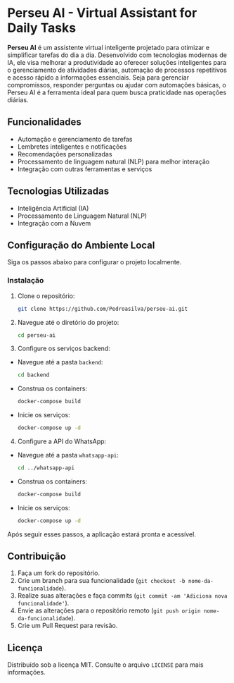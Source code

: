 # Perseu AI - Virtual Assistant for Daily Tasks

**Perseu AI** é um assistente virtual inteligente projetado para otimizar e simplificar tarefas do dia a dia. Desenvolvido com tecnologias modernas de IA, ele visa melhorar a produtividade ao oferecer soluções inteligentes para o gerenciamento de atividades diárias, automação de processos repetitivos e acesso rápido a informações essenciais. Seja para gerenciar compromissos, responder perguntas ou ajudar com automações básicas, o Perseu AI é a ferramenta ideal para quem busca praticidade nas operações diárias.

## Funcionalidades

- Automação e gerenciamento de tarefas
- Lembretes inteligentes e notificações
- Recomendações personalizadas
- Processamento de linguagem natural (NLP) para melhor interação
- Integração com outras ferramentas e serviços

## Tecnologias Utilizadas

- Inteligência Artificial (IA)
- Processamento de Linguagem Natural (NLP)
- Integração com a Nuvem

## Configuração do Ambiente Local

Siga os passos abaixo para configurar o projeto localmente.

### Instalação

1. Clone o repositório:
   ```bash
   git clone https://github.com/Pedroasilva/perseu-ai.git
   ```

2. Navegue até o diretório do projeto:
   ```bash
   cd perseu-ai
   ```

3. Configure os serviços backend:
- Navegue até a pasta `backend`:
  ```bash
  cd backend
  ```
- Construa os containers:
  ```bash
  docker-compose build
  ```
- Inicie os serviços:
  ```bash
  docker-compose up -d
     ```

4. Configure a API do WhatsApp:
- Navegue até a pasta `whatsapp-api`:
  ```bash
  cd ../whatsapp-api
  ```
- Construa os containers:
  ```bash
  docker-compose build
  ```
- Inicie os serviços:
  ```bash
  docker-compose up -d
     ```

Após seguir esses passos, a aplicação estará pronta e acessível.

## Contribuição

1. Faça um fork do repositório.
2. Crie um branch para sua funcionalidade (`git checkout -b nome-da-funcionalidade`).
3. Realize suas alterações e faça commits (`git commit -am 'Adiciona nova funcionalidade'`).
4. Envie as alterações para o repositório remoto (`git push origin nome-da-funcionalidade`).
5. Crie um Pull Request para revisão.

## Licença

Distribuído sob a licença MIT. Consulte o arquivo `LICENSE` para mais informações.